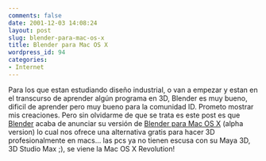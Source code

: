```yaml
---
comments: false
date: 2001-12-03 14:08:24
layout: post
slug: blender-para-mac-os-x
title: Blender para Mac OS X
wordpress_id: 94
categories:
- Internet
---
```


Para los que estan estudiando diseño industrial, o van a empezar y estan en el transcurso de aprender algún programa en 3D, Blender es muy bueno, dificil de aprender pero muy bueno para la comunidad ID. Prometo mostrar mis creaciones. Pero sin olvidarme de que se trata es este post es que [Blender](http://www.blender3d.com/) acaba de anunciar su versión de [Blender para Mac OS X](http://www.blender3d.com/BlenderProducts/osx_general.php) (alpha version) lo cual nos ofrece una alternativa gratis para hacer 3D profesionalmente en macs… las pcs ya no tienen escusa con su Maya 3D, 3D Studio Max ;), se viene la Mac OS X Revolution!




 
